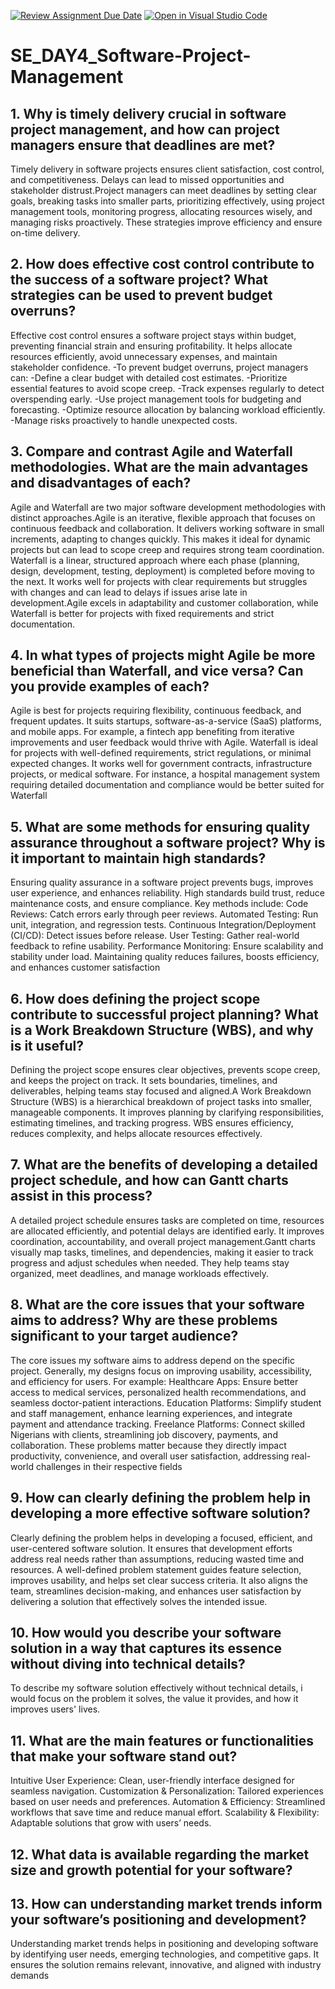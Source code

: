 [![Review Assignment Due Date](https://classroom.github.com/assets/deadline-readme-button-22041afd0340ce965d47ae6ef1cefeee28c7c493a6346c4f15d667ab976d596c.svg)](https://classroom.github.com/a/9pw6JKcu)
[![Open in Visual Studio Code](https://classroom.github.com/assets/open-in-vscode-2e0aaae1b6195c2367325f4f02e2d04e9abb55f0b24a779b69b11b9e10269abc.svg)](https://classroom.github.com/online_ide?assignment_repo_id=18608961&assignment_repo_type=AssignmentRepo)
# SE_DAY4_Software-Project-Management
## 1. Why is timely delivery crucial in software project management, and how can project managers ensure that deadlines are met?
Timely delivery in software projects ensures client satisfaction, cost control, and competitiveness. Delays can lead to missed opportunities and stakeholder distrust.Project managers can meet deadlines by setting clear goals, breaking tasks into smaller parts, prioritizing effectively, using project management tools, monitoring progress, allocating resources wisely, and managing risks proactively. These strategies improve efficiency and ensure on-time delivery.


## 2. How does effective cost control contribute to the success of a software project? What strategies can be used to prevent budget overruns?
Effective cost control ensures a software project stays within budget, preventing financial strain and ensuring profitability. It helps allocate resources efficiently, avoid unnecessary expenses, and maintain stakeholder confidence.
-To prevent budget overruns, project managers can:
-Define a clear budget with detailed cost estimates.
-Prioritize essential features to avoid scope creep.
-Track expenses regularly to detect overspending early.
-Use project management tools for budgeting and forecasting.
-Optimize resource allocation by balancing workload efficiently.
-Manage risks proactively to handle unexpected costs.


## 3. Compare and contrast Agile and Waterfall methodologies. What are the main advantages and disadvantages of each?

Agile and Waterfall are two major software development methodologies with distinct approaches.Agile is an iterative, flexible approach that focuses on continuous feedback and collaboration. It delivers working software in small increments, adapting to changes quickly. This makes it ideal for dynamic projects but can lead to scope creep and requires strong team coordination. Waterfall is a linear, structured approach where each phase (planning, design, development, testing, deployment) is completed before moving to the next. It works well for projects with clear requirements but struggles with changes and can lead to delays if issues arise late in development.Agile excels in adaptability and customer collaboration, while Waterfall is better for projects with fixed requirements and strict documentation.

## 4. In what types of projects might Agile be more beneficial than Waterfall, and vice versa? Can you provide examples of each?
Agile is best for projects requiring flexibility, continuous feedback, and frequent updates. It suits startups, software-as-a-service (SaaS) platforms, and mobile apps. For example, a fintech app benefiting from iterative improvements and user feedback would thrive with Agile.
Waterfall is ideal for projects with well-defined requirements, strict regulations, or minimal expected changes. It works well for government contracts, infrastructure projects, or medical software. For instance, a hospital management system requiring detailed documentation and compliance would be better suited for Waterfall

## 5. What are some methods for ensuring quality assurance throughout a software project? Why is it important to maintain high standards?
Ensuring quality assurance in a software project prevents bugs, improves user experience, and enhances reliability. High standards build trust, reduce maintenance costs, and ensure compliance.
Key methods include:
Code Reviews: Catch errors early through peer reviews.
Automated Testing: Run unit, integration, and regression tests.
Continuous Integration/Deployment (CI/CD): Detect issues before release.
User Testing: Gather real-world feedback to refine usability.
Performance Monitoring: Ensure scalability and stability under load.
Maintaining quality reduces failures, boosts efficiency, and enhances customer satisfaction

## 6. How does defining the project scope contribute to successful project planning? What is a Work Breakdown Structure (WBS), and why is it useful?
Defining the project scope ensures clear objectives, prevents scope creep, and keeps the project on track. It sets boundaries, timelines, and deliverables, helping teams stay focused and aligned.A Work Breakdown Structure (WBS) is a hierarchical breakdown of project tasks into smaller, manageable components. It improves planning by clarifying responsibilities, estimating timelines, and tracking progress. WBS ensures efficiency, reduces complexity, and helps allocate resources effectively.

## 7. What are the benefits of developing a detailed project schedule, and how can Gantt charts assist in this process?
A detailed project schedule ensures tasks are completed on time, resources are allocated efficiently, and potential delays are identified early. It improves coordination, accountability, and overall project management.Gantt charts visually map tasks, timelines, and dependencies, making it easier to track progress and adjust schedules when needed. They help teams stay organized, meet deadlines, and manage workloads effectively.

## 8. What are the core issues that your software aims to address? Why are these problems significant to your target audience?

The core issues my software aims to address depend on the specific project. Generally, my designs focus on improving usability, accessibility, and efficiency for users. For example:
Healthcare Apps: Ensure better access to medical services, personalized health recommendations, and seamless doctor-patient interactions.
Education Platforms: Simplify student and staff management, enhance learning experiences, and integrate payment and attendance tracking.
Freelance Platforms: Connect skilled Nigerians with clients, streamlining job discovery, payments, and collaboration.
These problems matter because they directly impact productivity, convenience, and overall user satisfaction, addressing real-world challenges in their respective fields

## 9. How can clearly defining the problem help in developing a more effective software solution?
Clearly defining the problem helps in developing a focused, efficient, and user-centered software solution. It ensures that development efforts address real needs rather than assumptions, reducing wasted time and resources. A well-defined problem statement guides feature selection, improves usability, and helps set clear success criteria. It also aligns the team, streamlines decision-making, and enhances user satisfaction by delivering a solution that effectively solves the intended issue.

## 10. How would you describe your software solution in a way that captures its essence without diving into technical details?
To describe my software solution effectively without technical details, i would focus on the problem it solves, the value it provides, and how it improves users' lives.

## 11. What are the main features or functionalities that make your software stand out?
Intuitive User Experience: Clean, user-friendly interface designed for seamless navigation.
Customization & Personalization: Tailored experiences based on user needs and preferences.
Automation & Efficiency: Streamlined workflows that save time and reduce manual effort.
Scalability & Flexibility: Adaptable solutions that grow with users’ needs.


## 12. What data is available regarding the market size and growth potential for your software?

## 13. How can understanding market trends inform your software’s positioning and development?
Understanding market trends helps in positioning and developing software by identifying user needs, emerging technologies, and competitive gaps. It ensures the solution remains relevant, innovative, and aligned with industry demands

